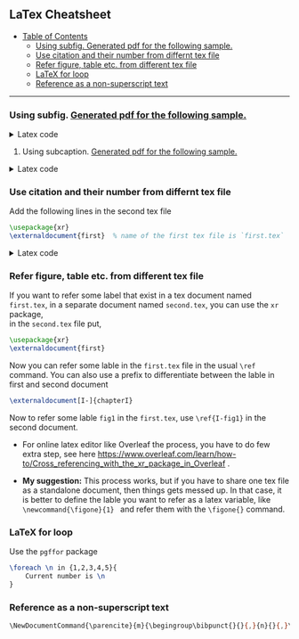 ## LaTex Cheatsheet


- [Table of Contents](#latex-multiple-plots-in-a-grid)
	- [Using subfig. Generated pdf for the following sample.](#using-subfig-generated-pdf-for-the-following-sample)
	- [Use citation and their number from differnt tex file](#use-citation-and-their-number-from-differnt-tex-file)
	- [Refer figure, table etc. from different tex file](#refer-figure-table-etc-from-different-tex-file)
	- [LaTeX for loop](#latex-for-loop)
	- [Reference as a non-superscript text](#reference-as-a-non-superscript-text)

---

###  Using subfig. [Generated pdf for the following sample.](../pdfs/doc1.pdf)

<details>	
<summary> Latex code </summary> 



```tex
% for settting up page
\documentclass[a4,12pt]{article}
\textheight 9.0in
\textwidth 6.8in
\topmargin -0.7cm
\oddsidemargin -0.5cm
\renewcommand{\baselinestretch}{1.5}

%---------------------------------------------------------------------
% Using subfig
%--------------------------------------------------------------------


\usepackage{graphicx}  %  remove it in production
\usepackage{subfig} % for images in grid
\usepackage{floatrow} % provides the `\sidesubfloat` command for putting the caption is side
\usepackage{hyperref} % for referening with hyperlink
\usepackage{color} 


\captionsetup[subfigure]{justification=raggedright,farskip=12pt,captionskip=12pt,position=auto,labelfont=bf}
\floatsetup[figure]{style=plain,subcapbesideposition=top}
\hypersetup{colorlinks=true,citecolor=blue,linkcolor=blue}


\begin{document}

\begin{figure}[H]
    \centering
    \subfloat[Sub fig 1 \label{mysubfig1}]{\includegraphics[width=.46\textwidth]{example-image-a}}\hfill
    \subfloat[Sub fig 2 \label{mysubfig2}]{\includegraphics[width=.46\textwidth]{example-image-b}}\\
    \subfloat[Sub fig 3 \label{mysubfig3}]{\includegraphics[width=.46\textwidth]{example-image-c}}\hfill
    \subfloat[Sub fig 4 \label{mysubfig4}]{\includegraphics[width=.46\textwidth]{example-image-plain}}\\
    \caption{A sample image grid with \ref{mysubfig1}, \ref{mysubfig2},\ref{mysubfig3},\ref{mysubfig4}. 
        Full image can be referred \ref{fulfig1}}
    \label{fulfig1}
\end{figure}


\captionsetup[subfigure]{labelformat=brace}   % changing the caption index style to a right side brace

\begin{figure}[H]
    \centering
    \sidesubfloat[\label{test1}]{\includegraphics[width=.45\textwidth]{example-image-a}}\hfill
    \sidesubfloat[\label{test2}]{\includegraphics[width=.45\textwidth]{example-image-b}}\\\vspace{1cm}
    \sidesubfloat[\label{test3}]{\includegraphics[width=.45\textwidth]{example-image-c}}\hfill
    \sidesubfloat[\label{test4}]{\includegraphics[width=.45\textwidth]{example-image-plain}}\\
    \caption{A sample image grid with image with subcaptions on top left corner.}
    \label{sidfig}
\end{figure}



\captionsetup[subfigure]{labelformat=simple}     % Set subcaption style without braces
\renewcommand{\thesubfigure}{(\alph{subfigure})} % and explicitly set braces in the subcaption style itself

\begin{figure}[H]
    \centering
    \subfloat[Sub fig 1 \label{mysubfig11}]{\includegraphics[width=.46\textwidth]{example-image-a}}\hfill
    \subfloat[Sub fig 2 \label{mysubfig21}]{\includegraphics[width=.46\textwidth]{example-image-b}}\\
    \subfloat[Sub fig 3 \label{mysubfig31}]{\includegraphics[width=.46\textwidth]{example-image-c}}\hfill
    \subfloat[Sub fig 4 \label{mysubfig41}]{\includegraphics[width=.46\textwidth]{example-image-plain}}\\
    \caption{Image grid with subfigure reference as braces (unlike the Figure \ref{fulfig1}) \ref{mysubfig11}, \ref{mysubfig21},\ref{mysubfig31},\ref{mysubfig41}.}
    \label{fulfig11}
\end{figure}


\end{document}
```

</details>   


1. Using subcaption. [Generated pdf for the following sample.](../pdfs/doc2.pdf)

<details>	
<summary> Latex code </summary> 



```tex
% for settting up page
\documentclass[a4,12pt]{article}
\textheight 9.0in
\textwidth 6.8in
\topmargin -0.7cm
\oddsidemargin -0.5cm
\renewcommand{\baselinestretch}{1.5}

%---------------------------------------------------------------------
% Using subcaption
%--------------------------------------------------------------------


\usepackage{graphicx}  % demo means use images for demo purpose, remove it in production

\usepackage{caption}
\usepackage{subcaption}

\usepackage{hyperref} % for referening with hyperlink
\usepackage{color} 
\hypersetup{colorlinks=true,citecolor=blue,linkcolor=blue}
\captionsetup[subfigure]{font={bf,small}, skip=1pt, margin=-0.7cm, labelformat=simple,justification=RaggedRight}

\renewcommand{\thesubfigure}{(\alph{subfigure})}
\begin{document}


\begin{figure}
	\begin{subfigure}[b]{0.3\textwidth}
		\centering
		\includegraphics[width=\textwidth]{example-image-plain}
		\caption{Subfig 1}
		\label{subfig1}
	\end{subfigure}
	\hfill
	\begin{subfigure}[b]{0.3\textwidth}
		\includegraphics[width=\textwidth]{example-image-plain}
		\caption{Subfig 2}
		\label{subfig2}
	\end{subfigure}
	\hfill
	\begin{subfigure}[b]{0.3\textwidth}
		\includegraphics[width=\textwidth]{example-image-plain}
		\caption{Subfig 3}
		\label{subfig3}
	\end{subfigure}
	\caption{Three simple graphs}
	\label{fig:three graphs}
\end{figure}

\captionsetup[subfigure]{singlelinecheck=false}


\begin{figure}
	\begin{subfigure}[b]{0.3\textwidth}
		\centering
		\caption{}
		\includegraphics[width=\textwidth]{example-image-plain}
	\end{subfigure}
	\hfill
	\begin{subfigure}[b]{0.3\textwidth}
		\caption{}
		\includegraphics[width=\textwidth]{example-image-plain}
	\end{subfigure}
	\hfill
	\begin{subfigure}[b]{0.3\textwidth}
		\caption{}
		\includegraphics[width=\textwidth]{example-image-plain}
	\end{subfigure}
	\caption{Three simple graphs but caption on top}
	\label{fig:three graphs6}
\end{figure}


\end{document}
```

</details>	



### Use citation and their number from differnt tex file
Add the following lines in the second tex file

```tex
\usepackage{xr} 
\externaldocument{first}  % name of the first tex file is `first.tex`
```


<details>	
<summary> Latex code </summary> 

File `first.tex`
```tex
\documentclass{article}


\begin{document} 
This interesting book \cite{book}. 

\begin{thebibliography}{10}
\bibitem{book}
  M. Hill.
  \newblock Book.
  \newblock  2018.

\bibitem{book2}
  M. Grace.
  \newblock Other book.
  \newblock  2019.
\end{thebibliography}
\end{document}
```

File `second.tex`
```tex
\documentclass{article}

\usepackage{xr} 
\externaldocument{first}

\begin{document} 
Please read \cite{book2}.
\end{document}
```

</details>





### Refer figure, table etc. from different tex file
If you want to refer some label that exist in a tex document named `first.tex`, in a separate document named `second.tex`, you can use the `xr` package,  
in the `second.tex` file put,  
```tex
\usepackage{xr}
\externaldocument{first}
```
Now you can refer some lable in the `first.tex` file in the usual `\ref` command. You can also use a prefix to differentiate between the lable in first and second document
```tex
\externaldocument[I-]{chapterI}
```
Now to refer some lable `fig1` in the `first.tex`, use `\ref{I-fig1}` in the second document.  

- For online latex editor like Overleaf the process, you have to do few extra step, see here https://www.overleaf.com/learn/how-to/Cross_referencing_with_the_xr_package_in_Overleaf .

* **My suggestion:** This process works, but if you have to share one tex file as a standalone document, then things gets messed up. In that case, it is better to define the lable you want to refer as a latex variable, like `\newcommand{\figone}{1} ` and refer them with the `\figone{}` command.


### LaTeX for loop
Use the `pgffor` package
```tex
\foreach \n in {1,2,3,4,5}{
	Current number is \n
}
```


### Reference as a non-superscript text
```bash
\NewDocumentCommand{\parencite}{m}{\begingroup\bibpunct{}{}{,}{n}{}{,}\cite{#1}\endgroup}
```